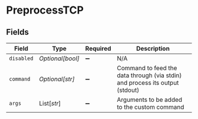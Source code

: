 # PreprocessTCP


## Fields

| Field                                                                        | Type                                                                         | Required                                                                     | Description                                                                  |
| ---------------------------------------------------------------------------- | ---------------------------------------------------------------------------- | ---------------------------------------------------------------------------- | ---------------------------------------------------------------------------- |
| `disabled`                                                                   | *Optional[bool]*                                                             | :heavy_minus_sign:                                                           | N/A                                                                          |
| `command`                                                                    | *Optional[str]*                                                              | :heavy_minus_sign:                                                           | Command to feed the data through (via stdin) and process its output (stdout) |
| `args`                                                                       | List[*str*]                                                                  | :heavy_minus_sign:                                                           | Arguments to be added to the custom command                                  |